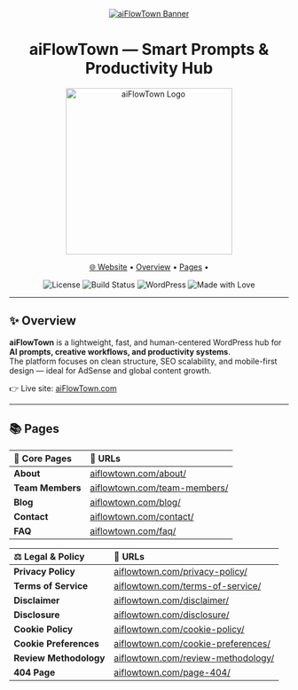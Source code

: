<!-- README.md for aiFlowTown -->

<p align="center">
  <a href="https://aiflowtown.com">
    <img src="https://aiflowtown.com/wp-content/uploads/2025/10/project_aiflowtown_banner-1.webp" alt="aiFlowTown Banner">
  </a>
</p>

<h1 align="center">aiFlowTown — Smart Prompts & Productivity Hub</h1>

<p align="center">
  <a href="https://aiflowtown.com">
    <img src="https://aiflowtown.com/wp-content/uploads/2025/10/aiflowtown_logo_v4.webp" alt="aiFlowTown Logo" width="300">
  </a>
</p>
<p align="center">
  <a href="https://aiflowtown.com">🌐 Website</a> •
  <a href="https://aiflowtown.com/about/">Overview</a> •
  <a href="https://aiflowtown.com/blog-page">Pages</a> •
</p>

<p align="center">
  <img alt="License" src="https://img.shields.io/badge/License-MIT-green">
  <img alt="Build Status" src="https://img.shields.io/badge/Status-Building-blue">
  <img alt="WordPress" src="https://img.shields.io/badge/WordPress-GeneratePress%20Free-21759B">
  <img alt="Made with Love" src="https://img.shields.io/badge/Made%20with-❤️-ff69b4">
</p>

---

## ✨ Overview
**aiFlowTown** is a lightweight, fast, and human-centered WordPress hub for **AI prompts, creative workflows, and productivity systems**.  
The platform focuses on clean structure, SEO scalability, and mobile-first design — ideal for AdSense and global content growth.

👉 Live site: [aiFlowTown.com](https://aiflowtown.com)

---

## 📚 Pages

<p align="center">

| 🧭 Core Pages | 🔗 URLs |
|:--------------|:--------------------------------|
| **About** | [aiflowtown.com/about/](https://aiflowtown.com/about/) |
| **Team Members** | [aiflowtown.com/team-members/](https://aiflowtown.com/team-members/) |
| **Blog** | [aiflowtown.com/blog/](https://aiflowtown.com/blog/) |
| **Contact** | [aiflowtown.com/contact/](https://aiflowtown.com/contact/) |
| **FAQ** | [aiflowtown.com/faq/](https://aiflowtown.com/faq/) |

| ⚖️ Legal & Policy | 🔗 URLs |
|:-------------------|:--------------------------------|
| **Privacy Policy** | [aiflowtown.com/privacy-policy/](https://aiflowtown.com/privacy-policy/) |
| **Terms of Service** | [aiflowtown.com/terms-of-service/](https://aiflowtown.com/terms-of-service/) |
| **Disclaimer** | [aiflowtown.com/disclaimer/](https://aiflowtown.com/disclaimer/) |
| **Disclosure** | [aiflowtown.com/disclosure/](https://aiflowtown.com/disclosure/) |
| **Cookie Policy** | [aiflowtown.com/cookie-policy/](https://aiflowtown.com/cookie-policy/) |
| **Cookie Preferences** | [aiflowtown.com/cookie-preferences/](https://aiflowtown.com/cookie-preferences/) |
| **Review Methodology** | [aiflowtown.com/review-methodology/](https://aiflowtown.com/review-methodology/) |
| **404 Page** | [aiflowtown.com/page-404/](https://aiflowtown.com/page-404/) |

</p>


